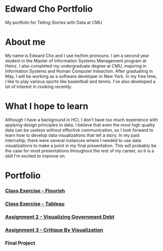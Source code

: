 # Edward Cho Portfolio
My portfolio for Telling Stories with Data at CMU

# About me
My name is Edward Cho and I use he/him pronouns. I am a second year student in the Master of Information Systems Management program at Heinz. I also completed my undergraduate degree at CMU, majoring in Information Systems and Human Computer Inteaction. After graduating in May, I will be working as a software developer in New York. In my free time, I like to play various sports like basketball and tennis. I've also developed a lot of interest in cooking recently.

# What I hope to learn
Although I have a background in HCI, I don't have too much experience with applying design principles to data. I believe that even the most high quality data can be useless without effective communication, so I look forward to learn how to develop data visualizations that tell a story. In my past internship, there were several instances where I needed to use data visualizations to make a point in my final presentation. This will probably be the case for most presentations throughout the rest of my career, so it is a skill I'm excited to improve on.

# Portfolio
### [Class Exercise - Flourish](/class_exercise.md)
### [Class Exercise - Tableau](/tableau_exercise.md)
### [Assignment 2 - Visualizing Government Debt](/dataviz2.md)
### [Assignment 3 - Critique By Visualization](/critique_by_design.md)
### Final Project

